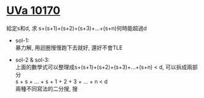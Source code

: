# [UVa 10170](https://vjudge.net/problem/UVA-10170)  

給定s和d, 求 s+(s+1)+(s+2)+(s+3)+...+(s+n)何時能超過d  

* sol-1:  
  暴力解, 用迴圈慢慢跑下去就好, 還好不會TLE  
 
* sol-2 & sol-3:  
  上面的數學式可以整理成s+(s+1)+(s+2)+(s+3)+...+(s+n) < d, 可以拆成兩部分  
  s + s + ... + s + 1 + 2 + 3 + ... + n < d  
  兩種不同寫法的二分搜, 搜

